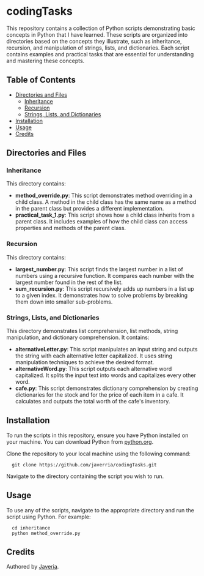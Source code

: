 # codingTasks

This repository contains a collection of Python scripts demonstrating basic concepts in Python that I have learned. These scripts are organized into directories based on the concepts they illustrate, such as inheritance, recursion, and manipulation of strings, lists, and dictionaries. Each script contains examples and practical tasks that are essential for understanding and mastering these concepts.

## Table of Contents
- [Directories and Files](#directories-and-files)
  - [Inheritance](#inheritance)
  - [Recursion](#recursion)
  - [Strings, Lists, and Dictionaries](#strings-lists-and-dictionaries)
- [Installation](#installation)
- [Usage](#usage)
- [Credits](#credits)

## Directories and Files

### Inheritance
This directory contains:
- **method_override.py**: This script demonstrates method overriding in a child class. A method in the child class has the same name as a method in the parent class but provides a different implementation.
- **practical_task_1.py**: This script shows how a child class inherits from a parent class. It includes examples of how the child class can access properties and methods of the parent class.

### Recursion
This directory contains:
- **largest_number.py**: This script finds the largest number in a list of numbers using a recursive function. It compares each number with the largest number found in the rest of the list.
- **sum_recursion.py**: This script recursively adds up numbers in a list up to a given index. It demonstrates how to solve problems by breaking them down into smaller sub-problems.

### Strings, Lists, and Dictionaries
This directory demonstrates list comprehension, list methods, string manipulation, and dictionary comprehension. It contains:
- **alternativeLetter.py**: This script manipulates an input string and outputs the string with each alternative letter capitalized. It uses string manipulation techniques to achieve the desired format.
- **alternativeWord.py**: This script outputs each alternative word capitalized. It splits the input text into words and capitalizes every other word.
- **cafe.py**: This script demonstrates dictionary comprehension by creating dictionaries for the stock and for the price of each item in a cafe. It calculates and outputs the total worth of the cafe's inventory.

## Installation

To run the scripts in this repository, ensure you have Python installed on your machine. You can download Python from [python.org](https://www.python.org/).

Clone the repository to your local machine using the following command:
     
      
      git clone https://github.com/javerria/codingTasks.git
      

Navigate to the directory containing the script you wish to run.

## Usage

To use any of the scripts, navigate to the appropriate directory and run the script using Python. For example:
     
      
      cd inheritance
      python method_override.py
      

## Credits

Authored by [Javeria](https://www.linkedin.com/javerria).

